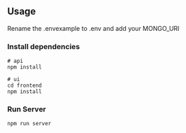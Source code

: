 
## Usage

Rename the .envexample to .env and add your MONGO_URI

### Install dependencies

```
# api
npm install

# ui
cd frontend
npm install
```

### Run Server

```
npm run server
```
